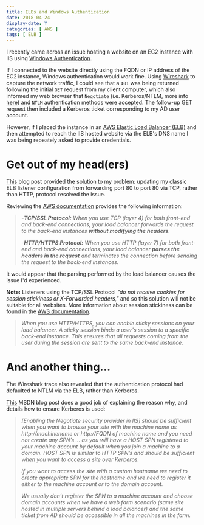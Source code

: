```yaml
---
title: ELBs and Windows Authentication
date: 2018-04-24
display-date: Y
categories: [ AWS ]
tags: [ ELB ]
---
```


I recently came across an issue hosting a website on an EC2 instance with IIS using [Windows Authentication](https://docs.microsoft.com/en-us/iis/configuration/system.webserver/security/authentication/windowsauthentication/).

If I connected to the website directly using the FQDN or IP address of the EC2 instance, Windows authentication would work fine. Using [Wireshark](https://www.wireshark.org/) to capture the network traffic, I could see that a `401` was being returned following the initial `GET` request from my client computer, which also informed my web browser that `Negotiate` (i.e. Kerberos/NTLM, more info [here](https://docs.microsoft.com/en-us/dotnet/framework/wcf/feature-details/understanding-http-authentication)) and `NTLM` authentication methods were accepted. The follow-up GET request then included a Kerberos ticket corresponding to my AD user account.

However, if I placed the instance in an [AWS Elastic Load Balancer (ELB)](https://aws.amazon.com/elasticloadbalancing/) and then attempted to reach the IIS hosted website via the ELB's DNS name I was being repeately asked to provide credentials.

# Get out of my head(ers)

[This](https://cloudninjablog.wordpress.com/2014/08/22/configuring-aws-elb-to-work-with-windows-authentication/) blog post provided the solution to my problem: updating my classic ELB listener configuration from forwarding port 80 to port 80 via TCP, rather than HTTP, protocol resolved the issue.

Reviewing the [AWS documentation][AWS documentation] provides the following information:

> _-**TCP/SSL Protocol:** When you use TCP (layer 4) for both front-end and back-end connections, your load balancer forwards the request to the back-end instances **without modifying the headers**._
>
> _-**HTTP/HTTPS Protocol:** When you use HTTP (layer 7) for both front-end and back-end connections, your load balancer **parses the headers in the request** and terminates the connection before sending the request to the back-end instances._

It would appear that the parsing performed by the load balancer causes the issue I'd experienced.

**Note:** Listeners using the TCP/SSL Protocol _"do not receive cookies for session stickiness or X-Forwarded headers,"_ and so this solution will not be suitable for all websites. More information about session stickiness can be found in the [AWS documentation][AWS documentation].

>_When you use HTTP/HTTPS, you can enable sticky sessions on your load balancer. A sticky session binds a user's session to a specific back-end instance. This ensures that all requests coming from the user during the session are sent to the same back-end instance._

# And another thing...

The Wireshark trace also revealed that the authentication protocol had defaulted to NTLM via the ELB, rather than Kerberos.

[This](https://blogs.msdn.microsoft.com/chiranth/2014/04/17/setting-up-kerberos-authentication-for-a-website-in-iis/) MSDN blog post does a good job of explaining the reason why, and details how to ensure Kerberos is used:

>_\[Enabling the Negotiate security provider in IIS\] should be sufficient when you want to browse your site with the machine name as http://machinename or http://FQDN of machine name and you need not create any SPN’s ... as you will have a HOST SPN registered to your machine account by default when you join a machine to a domain. HOST SPN is similar to HTTP SPN’s and should be sufficient when you want to access a site over Kerberos._
>
>_If you want to access the site with a custom hostname we need to create appropriate SPN for the hostname and we need to register it either to the machine account or to the domain account._
>
>_We usually don’t register the SPN to a machine account and choose domain accounts when we have a web farm scenario (same site hosted in multiple servers behind a load balancer) and the same ticket from AD should be accessible in all the machines in the farm._

[AWS documentation]: https://docs.aws.amazon.com/elasticloadbalancing/latest/classic/elb-listener-config.html
